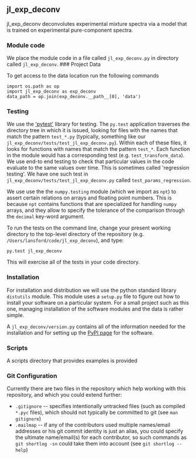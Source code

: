 ## jl_exp_deconv

jl_exp_deconv deconvolutes experimental mixture spectra via a model that is trained on experimental pure-component spectra.

### Module code

We place the module code in a file called `jl_exp_deconv.py` in directory called
`jl_exp_deconv`. ### Project Data

To get access to the data location run the following commands

    import os.path as op
    import jl_exp_deconv as exp_deconv
    data_path = op.join(exp_deconv.__path__[0], 'data')


### Testing

We use the ['pytest'](http://pytest.org/latest/) library for
testing. The `py.test` application traverses the directory tree in which it is
issued, looking for files with the names that match the pattern `test_*.py`
(typically, something like our `jl_exp_deconv/tests/test_jl_exp_deconv.py`). Within each
of these files, it looks for functions with names that match the pattern
`test_*`. Each function in the module would has a corresponding test
(e.g. `test_transform_data`). We use end-to end testing to  check that particular values in the code evaluate to
the same values over time. This is sometimes called 'regression testing'. We
have one such test in `jl_exp_deconv/tests/test_jl_exp_deconv.py` called
`test_params_regression`.

We use use the the `numpy.testing` module (which we
import as `npt`) to assert certain relations on arrays and floating point
numbers. This is because `npt` contains functions that are specialized for
handling `numpy` arrays, and they allow to specify the tolerance of the
comparison through the `decimal` key-word argument.

To run the tests on the command line, change your present working directory to
the top-level directory of the repository (e.g. `/Users/lansford/code/jl_exp_deconv`),
and type:

    py.test jl_exp_deconv

This will exercise all of the tests in your code directory.

### Installation

For installation and distribution we will use the python standard
library `distutils` module. This module uses a `setup.py` file to
figure out how to install your software on a particular system. For a
small project such as this one, managing installation of the software
modules and the data is rather simple.

A `jl_exp_deconv/version.py` contains all of the information needed for the
installation and for setting up the [PyPI
page](https://pypi.python.org/pypi/jl_exp_deconv) for the software. 
### Scripts
A scripts directory that provides examples is provided

### Git Configuration

Currently there are two files in the repository which help working
with this repository, and which you could extend further:

- `.gitignore` -- specifies intentionally untracked files (such as
  compiled `*.pyc` files), which should not typically be committed to
  git (see `man gitignore`)
- `.mailmap` -- if any of the contributors used multiple names/email
  addresses or his git commit identity is just an alias, you could
  specify the ultimate name/email(s) for each contributor, so such
  commands as `git shortlog -sn` could take them into account (see
  `git shortlog --help`)
